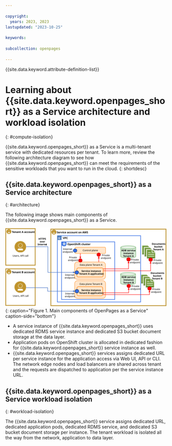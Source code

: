 ```yaml
---

copyright:
  years: 2023, 2023
lastupdated: "2023-10-25"

keywords:

subcollection: openpages

---
```


{{site.data.keyword.attribute-definition-list}}

# Learning about {{site.data.keyword.openpages_short}} as a Service architecture and workload isolation
{: #compute-isolation}

{{site.data.keyword.openpages_short}} as a Service is a multi-tenant service with dedicated resources per tenant. To learn more, review the following architecture diagram to see how {{site.data.keyword.openpages_short}} can meet the requirements of the sensitive workloads that you want to run in the cloud.
{: shortdesc}

## {{site.data.keyword.openpages_short}} as a Service architecture
{: #architecture}

The following image shows main components of {{site.data.keyword.openpages_short}} as a Service.

![Tenant isolation architecture](images/op_saas_isolation.svg "Tenant isolation architecture"){: caption="Figure 1. Main components of OpenPages as a Service" caption-side="bottom"}

- A service instance of {{site.data.keyword.openpages_short}} uses dedicated RDMS service instance and dedicated S3 bucket document storage at the data layer.
- Application pods on OpenShift cluster is allocated in dedicated fashion for {{site.data.keyword.openpages_short}} service instance as well.
- {{site.data.keyword.openpages_short}} services assigns dedicated URL per service instance for the application access via Web UI, API or CLI. The network edge nodes and load balancers are shared across tenant and the requests are dispatched to application per the service instance URL.

## {{site.data.keyword.openpages_short}} as a Service workload isolation
{: #workload-isolation}

The {{site.data.keyword.openpages_short}} service assigns dedicated URL, dedicated application pods, dedicated RDMS service, and dedicated S3 bucket document storage per instance. The tenant workload is isolated all the way from the network, application to data layer.
